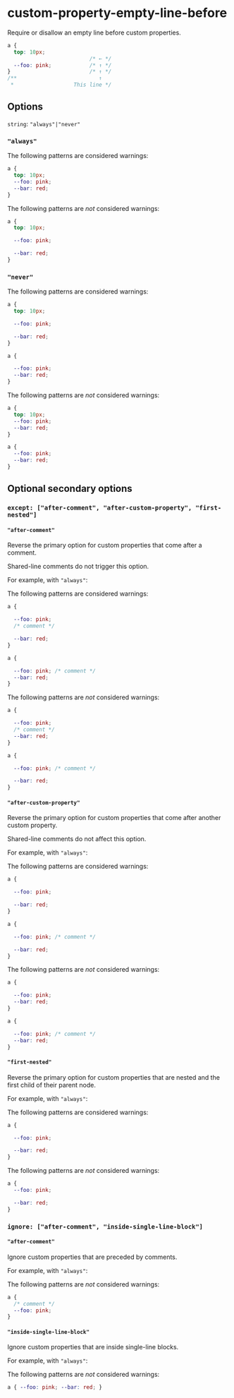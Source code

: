# custom-property-empty-line-before

Require or disallow an empty line before custom properties.

```css
a {
  top: 10px;
                          /* ← */
  --foo: pink;            /* ↑ */
}                         /* ↑ */
/**                          ↑
 *                   This line */
```

## Options

`string`: `"always"|"never"`

### `"always"`

The following patterns are considered warnings:

```css
a {
  top: 10px;
  --foo: pink;
  --bar: red;
}
```

The following patterns are *not* considered warnings:

```css
a {
  top: 10px;

  --foo: pink;

  --bar: red;
}
```

### `"never"`

The following patterns are considered warnings:

```css
a {
  top: 10px;

  --foo: pink;

  --bar: red;
}
```

```css
a {

  --foo: pink;
  --bar: red;
}
```

The following patterns are *not* considered warnings:

```css
a {
  top: 10px;
  --foo: pink;
  --bar: red;
}
```

```css
a {
  --foo: pink;
  --bar: red;
}
```

## Optional secondary options

### `except: ["after-comment", "after-custom-property", "first-nested"]`

#### `"after-comment"`

Reverse the primary option for custom properties that come after a comment.

Shared-line comments do not trigger this option.

For example, with `"always"`:

The following patterns are considered warnings:

```css
a {

  --foo: pink;
  /* comment */

  --bar: red;
}
```

```css
a {

  --foo: pink; /* comment */    
  --bar: red;
}
```

The following patterns are *not* considered warnings:

```css
a {

  --foo: pink;
  /* comment */
  --bar: red;
}
```

```css
a {

  --foo: pink; /* comment */  

  --bar: red;
}
```

#### `"after-custom-property"`

Reverse the primary option for custom properties that come after another custom property.

Shared-line comments do not affect this option.

For example, with `"always"`:

The following patterns are considered warnings:

```css
a {

  --foo: pink;

  --bar: red;
}
```

```css
a {

  --foo: pink; /* comment */

  --bar: red;
}
```

The following patterns are *not* considered warnings:

```css
a {

  --foo: pink;
  --bar: red;
}
```

```css
a {

  --foo: pink; /* comment */
  --bar: red;
}
```

#### `"first-nested"`

Reverse the primary option for custom properties that are nested and the first child of their parent node.

For example, with `"always"`:

The following patterns are considered warnings:

```css
a {

  --foo: pink;

  --bar: red;
}
```

The following patterns are *not* considered warnings:

```css
a {
  --foo: pink;

  --bar: red;
}
```

### `ignore: ["after-comment", "inside-single-line-block"]`

#### `"after-comment"`

Ignore custom properties that are preceded by comments.

For example, with `"always"`:

The following patterns are *not* considered warnings:

```css
a {
  /* comment */
  --foo: pink;
}
```

#### `"inside-single-line-block"`

Ignore custom properties that are inside single-line blocks.

For example, with `"always"`:

The following patterns are *not* considered warnings:

```css
a { --foo: pink; --bar: red; }
```
